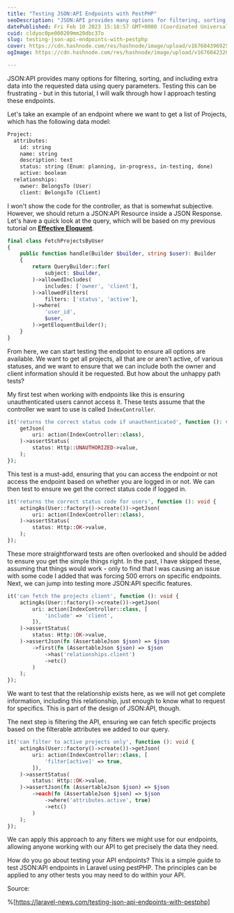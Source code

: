 ```yaml
---
title: "Testing JSON:API Endpoints with PestPHP"
seoDescription: "JSON:API provides many options for filtering, sorting, and including extra data into the requested data using query parameters. Testing this can be frustrat"
datePublished: Fri Feb 10 2023 15:18:57 GMT+0000 (Coordinated Universal Time)
cuid: cldyoc0pe000209mm20dbc37o
slug: testing-json-api-endpoints-with-pestphp
cover: https://cdn.hashnode.com/res/hashnode/image/upload/v1676043969253/c6d07598-ce19-4583-b1d9-36452dd6ee74.png
ogImage: https://cdn.hashnode.com/res/hashnode/image/upload/v1676042320831/825d7253-de33-4ac4-919c-ba4a54b43fd3.png

---
```


JSON:API provides many options for filtering, sorting, and including extra data into the requested data using query parameters. Testing this can be frustrating - but in this tutorial, I will walk through how I approach testing these endpoints.

Let's take an example of an endpoint where we want to get a list of Projects, which has the following data model:

```apache
Project:
  attributes:
    id: string
    name: string
    description: text
    status: string (Enum: planning, in-progress, in-testing, done)
    active: boolean
  relationships:
    owner: BelongsTo (User)
    client: BelongsTo (Client)
```

I won't show the code for the controller, as that is somewhat subjective. However, we should return a JSON:API Resource inside a JSON Response. Let's have a quick look at the query, which will be based on my previous tutorial on [**Effective Eloquent**](https://laravel-news.com/effective-eloquent).

```php
final class FetchProjectsByUser
{
    public function handle(Builder $builder, string $user): Builder
    {
        return QueryBuilder::for(
            subject: $builder,
        )->allowedIncludes(
            includes: ['owner', 'client'],
        )->allowedFilters(
            filters: ['status', 'active'],
        )->where(
            'user_id',
            $user,
        )->getEloquentBuilder();
    }
}
```

From here, we can start testing the endpoint to ensure all options are available. We want to get all projects, all that are or aren't active, of various statuses, and we want to ensure that we can include both the owner and client information should it be requested. But how about the unhappy path tests?

My first test when working with endpoints like this is ensuring unauthenticated users cannot access it. These tests assume that the controller we want to use is called `IndexController`.

```php
it('returns the correct status code if unauthenticated', function (): void {
    getJson(
        uri: action(IndexController::class),
    )->assertStatus(
        status: Http::UNAUTHORIZED->value,
    );
});
```

This test is a must-add, ensuring that you can access the endpoint or not access the endpoint based on whether you are logged in or not. We can then test to ensure we get the correct status code if logged in.

```php
it('returns the correct status code for users', function (): void {
    actingAs(User::factory()->create())->getJson(
        uri: action(IndexController::class),
    )->assertStatus(
        status: Http::OK->value,
    );
});
```

These more straightforward tests are often overlooked and should be added to ensure you get the simple things right. In the past, I have skipped these, assuming that things would work - only to find that I was causing an issue with some code I added that was forcing 500 errors on specific endpoints. Next, we can jump into testing more JSON:API specific features.

```php
it('can fetch the projects client', function (): void {
    actingAs(User::factory()->create())->getJson(
        uri: action(IndexController::class, [
            'include' => 'client',
        ]),
    )->assertStatus(
        status: Http::OK->value,
    )->assertJson(fn (AssertableJson $json) => $json
        ->first(fn (AssertableJson $json) => $json
            ->has('relationships.client')
            ->etc()
        )
    );
});
```

We want to test that the relationship exists here, as we will not get complete information, including this relationship, just enough to know what to request for specifics. This is part of the design of JSON:API, though.

The next step is filtering the API, ensuring we can fetch specific projects based on the filterable attributes we added to our query.

```php
it('can filter to active projects only', function (): void {
    actingAs(User::factory()->create())->getJson(
        uri: action(IndexController::class, [
            'filter[active]' => true,
        ]),
    )->assertStatus(
        status: Http::OK->value,
    )->assertJson(fn (AssertableJson $json) => $json
        ->each(fn (AssertableJson $json) => $json
            ->where('attributes.active', true)
            ->etc()
        )
    );
});
```

We can apply this approach to any filters we might use for our endpoints, allowing anyone working with our API to get precisely the data they need.

How do you go about testing your API endpoints? This is a simple guide to test JSON:API endpoints in Laravel using pestPHP. The principles can be applied to any other tests you may need to do within your API.

Source:

%[https://laravel-news.com/testing-json-api-endpoints-with-pestphp]